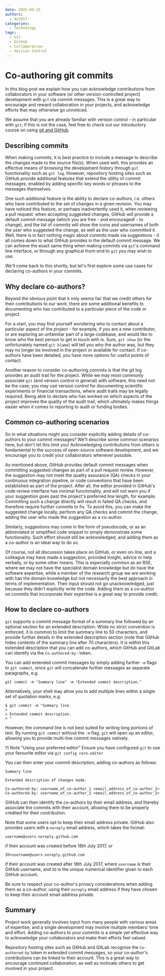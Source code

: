 ```yaml
---
date: 2025-04-25
authors:
  - dc2917
categories:
  - Technology
tags:
  - Git
  - GitHub
  - Collaboration
  - Version Control
---
```


# Co-authoring git commits

In this blog post we explain how you can acknowledge contributions from collaborators in
your software (or other version-controlled project) development with `git` via commit
messages. This is a great way to encourage and reward collaboration in your projects,
and acknowledge efforts that may otherwise go unnoticed.

We assume that you are already familiar with version control - in particular with `git`;
if this is not the case, feel free to check out our introductory course on using [git
and GitHub][git_course].

<!-- more -->

## Describing commits

When making commits, it is best practice to include a message to describe the changes
made to the source file(s). When used well, this provides an effective means of browsing
the development history through `git` functionality such as `git log`. However,
repository hosting sites such as GitHub provide additional features that extend the
utility of commit messages, enabled by adding specific key words or phrases to the
messages themselves.

One such additional feature is the ability to declare co-authors, i.e. others who have
contributed to the set of changes in a given revision. You may have noticed this
feature, or perhaps inadvertently used it, when reviewing a pull request: when accepting
suggested changes, GitHub will provide a default commit message (which you are free -
and encouraged! - to change), and the list of commits will show the icons and usernames
of both the user who suggested the change, as well as the user who committed it. Well,
there is in fact nothing magic about commits made via suggestions - it all comes down to
what GitHub provides in the default commit message. We can achieve the exact same thing
when making commits via `git`'s command line interface, or through any graphical
front-end to `git` you may wish to use.

We'll come back to this shortly, but let's first explore some use cases for declaring
co-authors in your commits.

## Why declare co-authors?

Beyond the obvious point that it only seems fair that we credit others for their
contributions to our work, there are some additional benefits to documenting who has
contributed to a particular piece of the code or project.

For a start, you may find yourself wondering who to contact about a particular aspect of
the project - for example, if you are a new contributor, or are exploring an unfamiliar
part of a large codebase, and would like to know who the best person to get in touch
with is. Sure, `git show` (or the unfortunately named `git blame`) will tell you who the
author was, but they may no longer be involved in the project or available for contact.
If co-authors have been detailed, you have more options for useful points of contact.

Another reason to consider co-authoring commits is that the git log provides an audit
trail for the project. While we may most commonly associate `git` (and version control
in general) with software, this need not be the case; you may use version control for
documenting scientific experiments or financial transactions, where audit trails may be
legally required. Being able to declare who has worked on which aspects of the project
improves the quality of the audit trail, which ultimately makes things easier when it
comes to reporting to audit or funding bodies.

## Common co-authoring scenarios

So in what situations might you consider explicitly adding details of co-authors to your
commit messages? We'll describe some common scenarios here, but don't let this limit
you! Acknowledging contributions from others is fundamental to the success of
open-source software development, and we encourage you to credit your collaborators
whenever possible.

As mentioned above, GitHub provides default commit messages when committing suggested
changes as part of a pull request review. However, the suggestion may not meet the
quality assurance (QA) checks in your continuous integration pipeline, or code
conventions that have been established as part of the project. After all, the editor
provided in GitHub's code review interface has minimal functionality, and will not warn
you if your suggestion goes past the project's preferred line length, for example.
Committing such a change directly will result in failed QA checks, and therefore require
further commits to fix. To avoid this, you can make the suggested change locally,
perform any QA checks and commit the change, adding the user who made the suggestion as
a co-author.

Similarly, suggestions may come in the form of pseudocode, or as an abbreviated or
simplified code snippet to simply demonstrate some functionality. Such effort should
still be acknowledged, and adding them as a co-author is an ideal way to do so.

Of course, not all discussion takes place on GitHub, or even on-line, and a colleague
may have made a suggestion, provided insight, advice or help verbally, or by some other
means. This is especially common as an RSE, where we may not have the specialist domain
knowledge but do have the software expertise, while a member of the research group we
are working with has the domain knowledge but not necessarily the best approach in terms
of implementation. Their input should not go unacknowledged, just because they didn't
explicitly write the code. Adding them as a co-author on commits that incorporate their
expertise is a great way to provide credit.

## How to declare co-authors

`git` supports a commit message format of a summary line followed by an optional section
for an extended description. While no strict convention is enforced, it is common to
limit the summary line to 50 characters, and provide further details in the extended
description section (note that GitHub hides contents of the summary line after 70
characters). It is within this extended description that you can add co-authors, which
GitHub and GitLab can identify via the `Co-authored-by:` token.

You can add extended commit messages by simply adding further `-m` flags to `git
commit`, since `git` will concatenate further messages as separate paragraphs, e.g.

```Shell
git commit -m "Summary line" -m "Extended commit description."
```

Alternatively, your shell may allow you to add multiple lines within a single set of
quotation marks, e.g.

```Shell
$ git commit -m "Summary line
>
> Extended commit description.
> "
```

However, the command line is not best suited for writing long portions of text. By
running `git commit` without the `-m` flag, `git` will open up an editor, allowing you
to provide multi-line commit messages natively.

!!! Note "Using your preferred editor"
    Ensure you have configured `git` to use your favourite editor via `git config
    core.editor`

You can then enter your commit description, adding co-authors as follows:

```Text title="COMMIT_EDITMSG"
Summary line

Extended description of changes made.

Co-authored-by: username_of_co-author_1 <email_address_of_co-author_1>
Co-authored-by: username_of_co-author_2 <email_address_of_co-author_2>
```

GitHub can then identify the co-authors by their email address, and thereby associate
the commits with their account, allowing them to be properly credited for their
contribution.

Note that some users opt to keep their email address private. GitHub also provides users
with a `noreply` email address, which takes the format:

```E-mail
username@users.noreply.github.com
```

if their account was created before 18th July 2017, or

```E-mail
ID+username@users.noreply.github.com
```

if their account was created after 18th July 2017, where `username` is their GitHub
username, and `ID` is the unique numerical identifier given to each GitHub account.

Be sure to respect your co-author's privacy considerations when adding them as a
co-author, using their `noreply` email address if they have chosen to keep their account
email address private.

## Summary

Project work generally involves input from many people with various areas of expertise,
and a single development may involve multiple members' time and effort. Adding
co-authors to your commits is a simple yet effective way to acknowledge your
collaborators and make their efforts feel valued.

Repository hosting sites such as GitHub and GitLab recognise the `Co-authored-by` token
in extended commit messages, so your co-author's contributions can be linked to their
account. This is a great way to encourage continued collaboration, as well as motivate
others to get involved in your project.

[git_course]: https://imperialcollegelondon.github.io/introductory_grad_school_git_course/index.html

